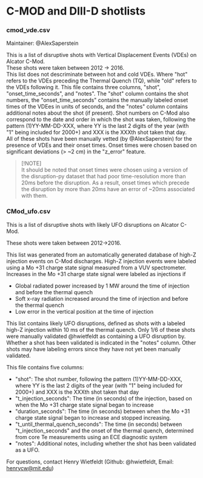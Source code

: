 
# C-MOD and DIII-D shotlists

### cmod_vde.csv

Maintainer: @AlexSaperstein

This is a list of disruptive shots with Vertical Displacement Events (VDEs) on Alcator C-Mod.\
These shots were taken between 2012 -> 2016.\
This list does not descriminate between hot and cold VDEs. Where "hot" refers to the VDEs preceding the Thermal Quench (TQ), while "old" refers to the VDEs following it.
This file contains three columns, "shot", "onset_time_seconds", and "notes". The "shot" column contains the shot numbers, the "onset_time_seconds" contains the manually labeled onset times of the VDEes in units of seconds, and the "notes" column contains additional notes about the shot (if present). Shot numbers on C-Mod also correspond to the date and order in which the shot was taken, following the pattern (1)YY-MM-DD-XXX, where YY is the last 2 digits of the year (with "1" being included for 2000+) and XXX is the XXXth shot taken that day.\
All of these shots have been manually vetted (by @AlexSaperstein) for the presence of VDEs and their onset times. Onset times were chosen based on significant deviations (> ~2 cm) in the "z_error" feature.

> [!NOTE]\
> It should be noted that onset times were chosen using a version of the disruption-py dataset that had poor time-resolution more than 20ms before the disruption. As a result, onset times which precede the disruption by more than 20ms have an error of ~20ms associated with them.

### CMod_ufo.csv

This is a list of disruptive shots with likely UFO disruptions on Alcator C-Mod.

These shots were taken between 2012->2016.

This list was generated from an automatically generated database of high-Z injection events on C-Mod discharges.
High-Z injection events were labeled using a Mo +31 charge state signal measured from a VUV spectrometer.
Increases in the Mo +31 charge state signal were labeled as injections if
- Global radiated power increased by 1 MW around the time of injection and before the thermal quench
- Soft x-ray radiation increased around the time of injection and before the thermal quench
- Low error in the vertical position at the time of injection

This list contains likely UFO disruptions, defined as shots with a labeled high-Z injection within 10 ms of the thermal quench. Only 1/6 of these shots were manually validated @hwietfeldt as containing a UFO disruption by. Whether a shot has been validated is indicated in the "notes" column. Other shots may have labeling errors since they have not yet been manually validated.

This file contains five columns:
- "shot": The shot number, following the pattern (1)YY-MM-DD-XXX, where YY is the last 2 digits of the year (with "1" being included for 2000+) and XXX is the XXXth shot taken that day
- "t_injection_seconds": The time (in seconds) of the injection, based on when the Mo +31 charge state signal began to increase
- "duration_seconds": The time (in seconds) between when the Mo +31 charge state signal began to increase and stopped increasing.
- "t_until_thermal_quench_seconds": The time (in seconds) between "t_injection_seconds" and the onset of the thermal quench, determined from core Te measurements using an ECE diagnostic system
- "notes": Additional notes, including whether the shot has been validated as a UFO.

For questions, contact Henry Wietfeldt (Github: @hwietfeldt, Email: henrycw@mit.edu)

